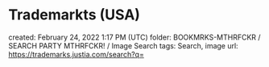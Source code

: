 # Trademarkts (USA)

created: February 24, 2022 1:17 PM (UTC)
folder: BOOKMRKS-MTHRFCKR / SEARCH PARTY MTHRFCKR! / Image Search
tags: Search, image
url: https://trademarks.justia.com/search?q=